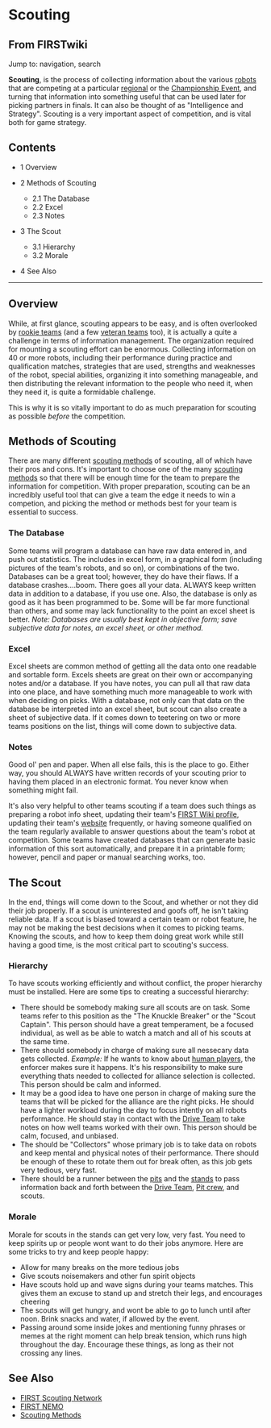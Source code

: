 # Scouting

## From FIRSTwiki

Jump to: navigation, search

**Scouting**, is the process of collecting information about the various [robots](robot) that are competing at a particular [regional](Regional "Regional") or the [Championship Event](Championship_Event "Championship Event"), and turning that information into something useful that can be used later for picking partners in finals. It can also be thought of as "Intelligence and Strategy". Scouting is a very important aspect of competition, and is vital both for game strategy.

## Contents

- 1 Overview
- 2 Methods of Scouting

  - 2.1 The Database
  - 2.2 Excel
  - 2.3 Notes

- 3 The Scout

  - 3.1 Hierarchy
  - 3.2 Morale

- 4 See Also

--------------------------------------------------------------------------------

## Overview

While, at first glance, scouting appears to be easy, and is often overlooked by [rookie teams](Rookie_teams "Rookie teams") (and a few [veteran teams](Veteran_teams "Veteran teams") too), it is actually a quite a challenge in terms of information management. The organization required for mounting a scouting effort can be enormous. Collecting information on 40 or more robots, including their performance during practice and qualification matches, strategies that are used, strengths and weaknesses of the robot, special abilities, organizing it into something manageable, and then distributing the relevant information to the people who need it, when they need it, is quite a formidable challenge.

This is why it is so vitally important to do as much preparation for scouting as possible _before_ the competition.

## Methods of Scouting

There are many different [scouting methods](Scouting_methods "Scouting methods") of scouting, all of which have their pros and cons. It's important to choose one of the many [scouting methods](Scouting_methods "Scouting methods") so that there will be enough time for the team to prepare the information for competition. With proper preparation, scouting can be an incredibly useful tool that can give a team the edge it needs to win a competion, and picking the method or methods best for your team is essential to success.

### The Database

Some teams will program a database can have raw data entered in, and push out statistics. The includes in excel form, in a graphical form (including pictures of the team's robots, and so on), or combinations of the two. Databases can be a great tool; however, they do have their flaws. If a database crashes....boom. There goes all your data. ALWAYS keep written data in addition to a database, if you use one. Also, the database is only as good as it has been programmed to be. Some will be far more functional than others, and some may lack functionality to the point an excel sheet is better. _Note: Databases are usually best kept in objective form; save subjective data for notes, an excel sheet, or other method._

### Excel

Excel sheets are common method of getting all the data onto one readable and sortable form. Excels sheets are great on their own or accompanying notes and/or a database. If you have notes, you can pull all that raw data into one place, and have something much more manageable to work with when deciding on picks. With a database, not only can that data on the database be interpreted into an excel sheet, but scout can also create a sheet of subjective data. If it comes down to teetering on two or more teams positions on the list, things will come down to subjective data.

### Notes

Good ol' pen and paper. When all else fails, this is the place to go. Either way, you should ALWAYS have written records of your scouting prior to having them placed in an electronic format. You never know when something might fail.

It's also very helpful to other teams scouting if a team does such things as preparing a robot info sheet, updating their team's [FIRST Wiki profile](Index_of_teams "Index of teams"), updating their team's [website](Website "Website") frequently, or having someone qualified on the team regularly available to answer questions about the team's robot at competition. Some teams have created databases that can generate basic information of this sort automatically, and prepare it in a printable form; however, pencil and paper or manual searching works, too.

## The Scout

In the end, things will come down to the Scout, and whether or not they did their job properly. If a scout is uninterested and goofs off, he isn't taking reliable data. If a scout is biased toward a certain team or robot feature, he may not be making the best decisions when it comes to picking teams. Knowing the scouts, and how to keep them doing great work while still having a good time, is the most critical part to scouting's success.

### Hierarchy

To have scouts working efficiently and without conflict, the proper hierarchy must be installed. Here are some tips to creating a successful hierarchy:

- There should be somebody making sure all scouts are on task. Some teams refer to this position as the "The Knuckle Breaker" or the "Scout Captain". This person should have a great temperament, be a focused individual, as well as be able to watch a match and all of his scouts at the same time.
- There should somebody in charge of making sure all nessecary data gets collected. _Example:_ If he wants to know about [human players](/index.php?title=Human_players&action=edit "Human players"), the enforcer makes sure it happens. It's his responsibility to make sure everything thats needed to collected for alliance selection is collected. This person should be calm and informed.
- It may be a good idea to have one person in charge of making sure the teams that will be picked for the alliance are the right picks. He should have a lighter workload during the day to focus intently on all robots performance. He should stay in contact with the [Drive Team](Drive_Team "Drive Team") to take notes on how well teams worked with their own. This person should be calm, focused, and unbiased.
- The should be "Collectors" whose primary job is to take data on robots and keep mental and physical notes of their performance. There should be enough of these to rotate them out for break often, as this job gets very tedious, very fast.
- There should be a runner between the [pits](/index.php?title=Pits&action=edit "Pits") and the [stands](/index.php?title=Stands&action=edit "Stands") to pass information back and forth between the [Drive Team](Drive_Team "Drive Team"), [Pit crew](/index.php?title=Pit_crew&action=edit "Pit crew"), and scouts.

### Morale

Morale for scouts in the stands can get very low, very fast. You need to keep spirits up or people wont want to do their jobs anymore. Here are some tricks to try and keep people happy:

- Allow for many breaks on the more tedious jobs
- Give scouts noisemakers and other fun spirit objects
- Have scouts hold up and wave signs during your teams matches. This gives them an excuse to stand up and stretch their legs, and encourages cheering
- The scouts will get hungry, and wont be able to go to lunch until after noon. Brink snacks and water, if allowed by the event.
- Passing around some inside jokes and mentioning funny phrases or memes at the right moment can help break tension, which runs high throughout the day. Encourage these things, as long as their not crossing any lines.

## See Also

- [FIRST Scouting Network](/index.php?title=FIRST_Scouting_Network&action=edit "FIRST Scouting Network")
- [FIRST NEMO](NEMO "NEMO")
- [Scouting Methods](Scouting_methods "Scouting methods")
